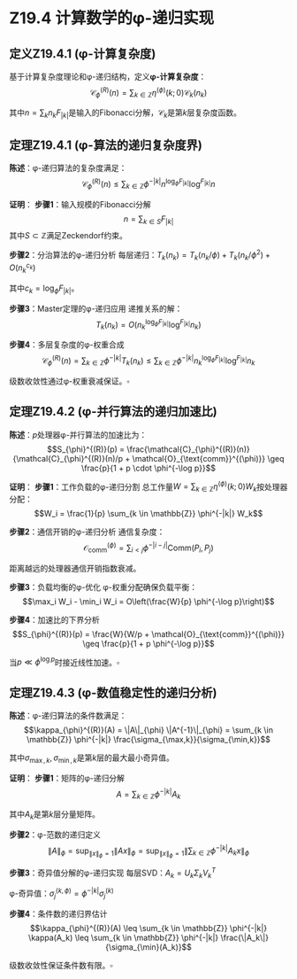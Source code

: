 # Z19.4 计算数学的φ-递归实现

## 定义Z19.4.1 (φ-计算复杂度)

基于计算复杂度理论和φ-递归结构，定义**φ-计算复杂度**：
$$\mathcal{C}_{\phi}^{(R)}(n) = \sum_{k \in \mathbb{Z}} \eta^{(\phi)}(k;0) \mathcal{C}_k(n_k)$$

其中$n = \sum_k n_k F_{|k|}$是输入的Fibonacci分解，$\mathcal{C}_k$是第$k$层复杂度函数。

## 定理Z19.4.1 (φ-算法的递归复杂度界)

**陈述**：φ-递归算法的复杂度满足：
$$\mathcal{C}_{\phi}^{(R)}(n) \leq \sum_{k \in \mathbb{Z}} \phi^{-|k|} n^{\log_{\phi} F_{|k|}} \log^{F_{|k|}} n$$

**证明**：
**步骤1**：输入规模的Fibonacci分解
$$n = \sum_{k \in S} F_{|k|}$$其中$S \subset \mathbb{Z}$满足Zeckendorf约束。

**步骤2**：分治算法的φ-递归分析
每层递归：$T_k(n_k) = T_k(n_k/\phi) + T_k(n_k/\phi^2) + O(n_k^{c_k})$

其中$c_k = \log_{\phi} F_{|k|}$。

**步骤3**：Master定理的φ-递归应用
递推关系的解：
$$T_k(n_k) = O(n_k^{\log_{\phi} F_{|k|}} \log^{F_{|k|}} n_k)$$

**步骤4**：多层复杂度的φ-权重合成
$$\mathcal{C}_{\phi}^{(R)}(n) = \sum_{k \in \mathbb{Z}} \phi^{-|k|} T_k(n_k) \leq \sum_{k \in \mathbb{Z}} \phi^{-|k|} n_k^{\log_{\phi} F_{|k|}} \log^{F_{|k|}} n_k$$

级数收敛性通过φ-权重衰减保证。$\square$

## 定理Z19.4.2 (φ-并行算法的递归加速比)

**陈述**：$p$处理器φ-并行算法的加速比为：
$$S_{\phi}^{(R)}(p) = \frac{\mathcal{C}_{\phi}^{(R)}(n)}{\mathcal{C}_{\phi}^{(R)}(n)/p + \mathcal{O}_{\text{comm}}^{(\phi)}} \geq \frac{p}{1 + p \cdot \phi^{-\log p}}$$

**证明**：
**步骤1**：工作负载的φ-递归分割
总工作量$W = \sum_{k \in \mathbb{Z}} \eta^{(\phi)}(k;0) W_k$按处理器分配：
$$W_i = \frac{1}{p} \sum_{k \in \mathbb{Z}} \phi^{-|k|} W_k$$

**步骤2**：通信开销的φ-递归分析
通信复杂度：
$$\mathcal{O}_{\text{comm}}^{(\phi)} = \sum_{i<j} \phi^{-|i-j|} \text{Comm}(P_i, P_j)$$

距离越远的处理器通信开销指数衰减。

**步骤3**：负载均衡的φ-优化
φ-权重分配确保负载平衡：
$$\max_i W_i - \min_i W_i = O\left(\frac{W}{p} \phi^{-\log p}\right)$$

**步骤4**：加速比的下界分析
$$S_{\phi}^{(R)}(p) = \frac{W}{W/p + \mathcal{O}_{\text{comm}}^{(\phi)}} \geq \frac{p}{1 + p \phi^{-\log p}}$$

当$p \ll \phi^{\log p}$时接近线性加速。$\square$

## 定理Z19.4.3 (φ-数值稳定性的递归分析)

**陈述**：φ-递归算法的条件数满足：
$$\kappa_{\phi}^{(R)}(A) = \|A\|_{\phi} \|A^{-1}\|_{\phi} = \sum_{k \in \mathbb{Z}} \phi^{-|k|} \frac{\sigma_{\max,k}}{\sigma_{\min,k}}$$

其中$σ_{\max,k}, σ_{\min,k}$是第$k$层的最大最小奇异值。

**证明**：
**步骤1**：矩阵的φ-递归分解
$$A = \sum_{k \in \mathbb{Z}} \phi^{-|k|} A_k$$

其中$A_k$是第$k$层分量矩阵。

**步骤2**：φ-范数的递归定义
$$\|A\|_{\phi} = \sup_{\|x\|_{\phi}=1} \|Ax\|_{\phi} = \sup_{\|x\|_{\phi}=1} \left\|\sum_{k \in \mathbb{Z}} \phi^{-|k|} A_k x\right\|_{\phi}$$

**步骤3**：奇异值分解的φ-递归实现
每层SVD：$A_k = U_k Σ_k V_k^T$

φ-奇异值：$σ_j^{(k,\phi)} = \phi^{-|k|} σ_j^{(k)}$

**步骤4**：条件数的递归界估计
$$\kappa_{\phi}^{(R)}(A) \leq \sum_{k \in \mathbb{Z}} \phi^{-|k|} \kappa(A_k) \leq \sum_{k \in \mathbb{Z}} \phi^{-|k|} \frac{\|A_k\|}{\sigma_{\min}(A_k)}$$

级数收敛性保证条件数有限。$\square$
